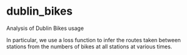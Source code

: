 # dublin_bikes
Analysis of Dublin Bikes usage

In particular, we use a loss function to infer the routes taken between stations from the numbers of bikes at all stations at various times. 
